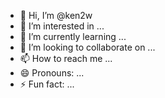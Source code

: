 - 👋 Hi, I’m @ken2w
- 👀 I’m interested in ...
- 🌱 I’m currently learning ...
- 💞️ I’m looking to collaborate on ...
- 📫 How to reach me ...
- 😄 Pronouns: ...
- ⚡ Fun fact: ...

<!---
ken2w/ken2w is a ✨ special ✨ repository because its `README.md` (this file) appears on your GitHub profile.
You can click the Preview link to take a look at your changes. full stack
--->
